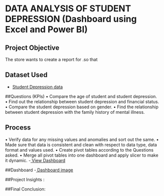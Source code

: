 # DATA ANALYSIS OF STUDENT DEPRESSION (Dashboard using Excel and Power BI)
## Project Objective
The store wants to create a report for .so that 
## Dataset Used
- <a href ="https://github.com/unamy333/Data-Analysis_1/blob/main/Student%20Depression%20Dataset.xlsx">Student Depression data </a>

##Questions (KPIs)
•	Compare the age of student and student depression.
•	Find out the relationship between student depression and financial status.
•	Compare the student depression based on gender.
•	Find the relationship between student depression with the family history of mental illness.

## Process
•	Verify data for any missing values and anomalies and sort out the same.
•	Made sure that data is consistent and clean with respect to data type, data format and values used.
•	Create pivot tables according to the Questions asked.
•	Merge all pivot tables into one dashboard and apply slicer to make it dynamic.
-<a href="https://github.com/unamy333/Data-Analysis_1/blob/main/Dashboard.xlsx"> View Dashboard </a>

##Dashboard
-<a href="https://github.com/unamy333/Data-Analysis_1/blob/main/Screenshot%202024-12-23%20084439.png"> Dashboard image </a>

##Project Insights :

##Final Conclusion:

